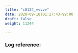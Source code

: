 ```yaml
---
title: "c0124_vvvvv"
date: 2020-09-18T01:27:43+99:00
draft: false
weight: 11244

---
```


### Log reference: <no value>

```
